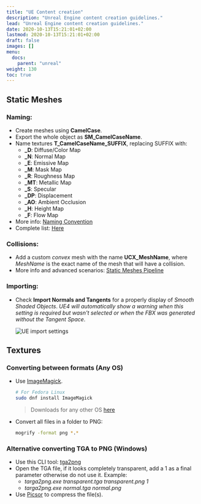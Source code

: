 ```yaml
---
title: "UE Content creation"
description: "Unreal Engine content creation guidelines."
lead: "Unreal Engine content creation guidelines."
date: 2020-10-13T15:21:01+02:00
lastmod: 2020-10-13T15:21:01+02:00
draft: false
images: []
menu:
  docs:
    parent: "unreal"
weight: 130
toc: true
---
```


## Static Meshes

### Naming:
* Create meshes using **CamelCase**.
* Export the whole object as **SM_CamelCaseName**.
* Name textures **T_CamelCaseName_SUFFIX**, replacing SUFFIX with:
  * **_D**: Diffuse/Color Map
  * **_N**: Normal Map
  * **_E**: Emissive Map
  * **_M**: Mask Map
  * **_R**: Roughness Map
  * **_MT**: Metallic Map
  * **_S**: Specular
  * **_DP**: Displacement
  * **_AO**: Ambient Occlusion
  * **_H**: Height Map
  * **_F**: Flow Map
* More info: [Naming Convention](https://www.tomlooman.com/ue4-naming-convention/)
* Complete list: [Here](https://wiki.unrealengine.com/Assets_Naming_Convention?fbclid=IwAR2o7Bh0Vx8BxfFr_zmd0Ul6SE2T6sNZcdYHRUCWF09OB-5UD8piMhdk3l4)

### Collisions:
* Add a custom *convex* mesh with the name **UCX_MeshName**, where *MeshName* is the exact name of the mesh that will have a collision.
* More info and advanced scenarios: [Static Meshes Pipeline](https://docs.unrealengine.com/en-us/Engine/Content/FBX/StaticMeshes)

### Importing:
* Check **Import Normals and Tangents** for a properly display of *Smooth Shaded Objects*. *UE4 will automatically show a warning when this setting is required but wasn't selected or when the FBX was generated without the Tangent Space*.

  ![UE import settings](https://equilaterus.github.io/wikilaterus/assets/img/ue4/ue4-import-fbx-blender.png)

## Textures

### Converting between formats (Any OS)

* Use [ImageMagick](https://github.com/ImageMagick/ImageMagick).
  ```bash
  # For Fedora Linux
  sudo dnf install ImageMagick
  ```

  > Downloads for any other OS [here](https://imagemagick.org/script/download.php)

* Convert all files in a folder to PNG:

  ```bash
  mogrify -format png *.*
  ```

### Alternative converting TGA to PNG (Windows)

* Use this CLI tool: [tga2png](https://github.com/shusaura85/tga2png)
* Open the TGA file, if it looks completely transparent, add a 1 as a final parameter otherwise do not use it. Example:
  * *targa2png.exe transparent.tga transparent.png 1*
  * *targa2png.exe normal.tga normal.png*
* Use [Picsor](https://github.com/equilaterus/Picsor) to compress the file(s).
